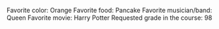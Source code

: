 Favorite color: Orange
Favorite food: Pancake
Favorite musician/band: Queen
Favorite movie: Harry Potter
Requested grade in the course: 98
